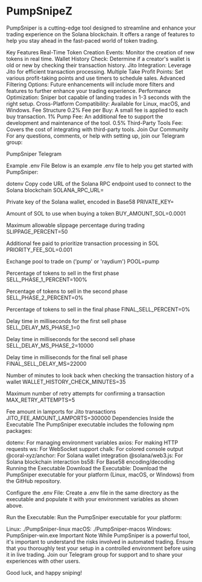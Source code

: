 # PumpSnipeZ

PumpSniper is a cutting-edge tool designed to streamline and enhance your trading experience on the Solana blockchain. It offers a range of features to help you stay ahead in the fast-paced world of token trading.

Key Features
Real-Time Token Creation Events: Monitor the creation of new tokens in real time.
Wallet History Check: Determine if a creator's wallet is old or new by checking their transaction history.
Jito Integration: Leverage Jito for efficient transaction processing.
Multiple Take Profit Points: Set various profit-taking points and use timers to schedule sales.
Advanced Filtering Options: Future enhancements will include more filters and features to further enhance your trading experience.
Performance Optimization: Sniper bot capable of landing trades in 1-3 seconds with the right setup.
Cross-Platform Compatibility: Available for Linux, macOS, and Windows.
Fee Structure
0.2% Fee per Buy: A small fee is applied to each buy transaction.
1% Pump Fee: An additional fee to support the development and maintenance of the tool.
0.5% Third-Party Tools Fee: Covers the cost of integrating with third-party tools.
Join Our Community
For any questions, comments, or help with setting up, join our Telegram group:

PumpSniper Telegram

Example .env File
Below is an example .env file to help you get started with PumpSniper:

dotenv
Copy code
 URL of the Solana RPC endpoint used to connect to the Solana blockchain
SOLANA_RPC_URL=

 Private key of the Solana wallet, encoded in Base58
PRIVATE_KEY=

 Amount of SOL to use when buying a token
BUY_AMOUNT_SOL=0.0001

 Maximum allowable slippage percentage during trading
SLIPPAGE_PERCENT=50

 Additional fee paid to prioritize transaction processing in SOL
PRIORITY_FEE_SOL=0.001

 Exchange pool to trade on ('pump' or 'raydium')
POOL=pump

 Percentage of tokens to sell in the first phase
SELL_PHASE_1_PERCENT=100%

 Percentage of tokens to sell in the second phase
SELL_PHASE_2_PERCENT=0%

 Percentage of tokens to sell in the final phase
FINAL_SELL_PERCENT=0%

 Delay time in milliseconds for the first sell phase
SELL_DELAY_MS_PHASE_1=0

 Delay time in milliseconds for the second sell phase
SELL_DELAY_MS_PHASE_2=10000

 Delay time in milliseconds for the final sell phase
FINAL_SELL_DELAY_MS=22000

 Number of minutes to look back when checking the transaction history of a wallet
WALLET_HISTORY_CHECK_MINUTES=35

 Maximum number of retry attempts for confirming a transaction
MAX_RETRY_ATTEMPTS=5

 Fee amount in lamports for Jito transactions
JITO_FEE_AMOUNT_LAMPORTS=300000
Dependencies Inside the Executable
The PumpSniper executable includes the following npm packages:

dotenv: For managing environment variables
axios: For making HTTP requests
ws: For WebSocket support
chalk: For colored console output
@coral-xyz/anchor: For Solana wallet integration
@solana/web3.js: For Solana blockchain interaction
bs58: For Base58 encoding/decoding
Running the Executable
Download the Executable: Download the PumpSniper executable for your platform (Linux, macOS, or Windows) from the GitHub repository.

Configure the .env File: Create a .env file in the same directory as the executable and populate it with your environment variables as shown above.

Run the Executable: Run the PumpSniper executable for your platform:

Linux: ./PumpSniper-linux
macOS: ./PumpSniper-macos
Windows: PumpSniper-win.exe
Important Note
While PumpSniper is a powerful tool, it's important to understand the risks involved in automated trading. Ensure that you thoroughly test your setup in a controlled environment before using it in live trading. Join our Telegram group for support and to share your experiences with other users.

Good luck, and happy sniping!
